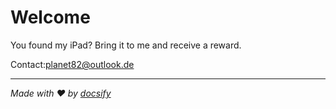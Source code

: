 # Welcome

You found my iPad? Bring it to me and receive a reward.

Contact:[planet82@outlook.de](mailto:planet82@outlook.de)

* * *

_Made with ❤️ by [docsify](https://docsify.js.org/)_
